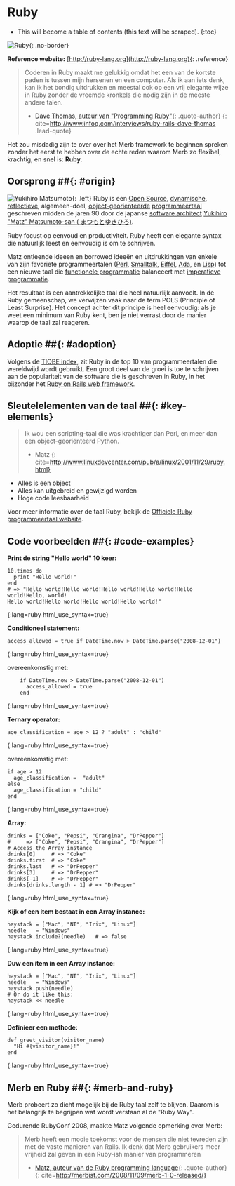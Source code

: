 # Ruby

* This will become a table of contents (this text will be scraped).
{:toc}

![Ruby](/images/ruby-header.gif){: .no-border}

**Reference website:** [http://ruby-lang.org](http://ruby-lang.org){: .reference}

> Coderen in Ruby maakt me gelukkig omdat het een van de kortste paden is tussen mijn hersenen en een computer. Als ik aan iets denk, kan ik het bondig uitdrukken en meestal ook op een vrij elegante wijze in Ruby zonder de vreemde kronkels die nodig zijn in de meeste andere talen.
> - [Dave Thomas, auteur van "Programming Ruby"](http://pragdave.pragprog.com/){: .quote-author}
{: cite=http://www.infoq.com/interviews/ruby-rails-dave-thomas .lead-quote}

Het zou misdadig zijn te over over het Merb framework te beginnen spreken zonder het eerst te hebben over de echte reden waarom Merb zo flexibel, krachtig, en snel is: **Ruby**.

## Oorsprong ##{: #origin}
![Yukihiro Matsumoto](/images/Yukihiro_Matsumoto.jpg){: .left}
Ruby is een [Open Source](http://en.wikipedia.org/wiki/Open_Source), [dynamische](http://en.wikipedia.org/wiki/Dynamic), [reflectieve](http://en.wikipedia.org/wiki/Reflection_%28computer_science%29), algemeen-doel, [object-georienteerde](http://en.wikipedia.org/wiki/Object-oriented_programming) [programmeertaal](http://en.wikipedia.org/wiki/Programming_language) geschreven midden de jaren 90 door de japanse [software architect](http://en.wikipedia.org/wiki/Software_architect) [Yukihiro "Matz" Matsumoto-san ( まつもとゆきひろ)](http://en.wikipedia.org/wiki/Yukihiro_Matsumoto).

Ruby focust op eenvoud en productiviteit. Ruby heeft een elegante syntax die natuurlijk leest en eenvoudig is om te schrijven.

Matz ontleende ideeen en borrowed ideeën en uitdrukkingen van enkele van zijn favoriete programmeertalen ([Perl](http://en.wikipedia.org/wiki/Perl), [Smalltalk](http://en.wikipedia.org/wiki/Smalltalk), [Eiffel](http://en.wikipedia.org/wiki/Eiffel_%28programming_language%29), [Ada](http://en.wikipedia.org/wiki/Ada_%28programming_language%29), en [Lisp](http://en.wikipedia.org/wiki/Lisp_%28programming_language%29)) tot een nieuwe taal die [functionele programmatie](http://en.wikipedia.org/wiki/Functional_programming) balanceert met [imperatieve programmatie](http://en.wikipedia.org/wiki/Imperative_programming).

Het resultaat is een aantrekkelijke taal die heel natuurlijk aanvoelt. In de Ruby gemeenschap, we verwijzen vaak naar de term POLS (Principle of Least Surprise). Het concept achter dit principe is heel eenvoudig: als je weet een minimum van Ruby kent, ben je niet verrast door de manier waarop de taal zal reageren.

## Adoptie ##{: #adoption}
Volgens de [TIOBE index](http://www.tiobe.com/index.php/content/paperinfo/tpci/index.html), zit Ruby in de top 10 van programmeertalen die wereldwijd wordt gebruikt. Een groot deel van de groei is toe te schrijven aan de populariteit van de software die is geschreven in Ruby, in het bijzonder het [Ruby on Rails web framework](http://rubyonrails.org).

## Sleutelelementen van de taal ##{: #key-elements}

> Ik wou een scripting-taal die was krachtiger dan Perl, en meer dan een object-georiënteerd Python.
> - Matz
{: cite=http://www.linuxdevcenter.com/pub/a/linux/2001/11/29/ruby.html}

* Alles is een object
* Alles kan uitgebreid en gewijzigd worden
* Hoge code leesbaarheid

Voor meer informatie over de taal Ruby, bekijk de [Officiele Ruby programmeertaal website](http://www.ruby-lang.org/en/about).

## Code voorbeelden ##{: #code-examples}

**Print de string "Hello world" 10 keer:**

    10.times do
      print "Hello world!"
    end
    # => "Hello world!Hello world!Hello world!Hello world!Hello world!Hello, world!
    Hello world!Hello world!Hello world!Hello world!"
{:lang=ruby html_use_syntax=true}

**Conditioneel statement:**

	access_allowed = true if DateTime.now > DateTime.parse("2008-12-01")
{:lang=ruby html_use_syntax=true}

overeenkomstig met:

		if DateTime.now > DateTime.parse("2008-12-01")
		  access_allowed = true 
		end
{:lang=ruby html_use_syntax=true}

**Ternary operator:**

    age_classification = age > 12 ? "adult" : "child"
{:lang=ruby html_use_syntax=true}

overeenkomstig met:

    if age > 12
      age_classification =  "adult"
    else
      age_classification = "child"
    end
{:lang=ruby html_use_syntax=true}

**Array:**

	drinks = ["Coke", "Pepsi", "Orangina", "DrPepper"]
	#     => ["Coke", "Pepsi", "Orangina", "DrPepper"]
	# Access the Array instance
	drinks[0]     # => "Coke"
	drinks.first  # => "Coke"
	drinks.last   # => "DrPepper"
	drinks[3]     # => "DrPepper"
	drinks[-1]    # => "DrPepper"
	drinks[drinks.length - 1] # => "DrPepper"
{:lang=ruby html_use_syntax=true}


**Kijk of een item bestaat in een Array instance:**

	haystack = ["Mac", "NT", "Irix", "Linux"]
	needle   = "Windows"
	haystack.include?(needle)	# => false
{:lang=ruby html_use_syntax=true}

**Duw een item in een Array instance:**

	haystack = ["Mac", "NT", "Irix", "Linux"]
	needle   = "Windows"
	haystack.push(needle)
	# Or do it like this:
	haystack << needle
{:lang=ruby html_use_syntax=true}

**Definieer een methode:**

    def greet_visitor(visitor_name)
      "Hi #{visitor_name}!"
    end
{:lang=ruby html_use_syntax=true}

## Merb en Ruby ##{: #merb-and-ruby}

Merb probeert zo dicht mogelijk bij de Ruby taal zelf te blijven. Daarom is het belangrijk te begrijpen wat wordt verstaan al de "Ruby Way".

Gedurende RubyConf 2008, maakte Matz volgende opmerking over Merb:

> Merb heeft een mooie toekomst voor de mensen die niet tevreden zijn met de vaste manieren van Rails.  Ik denk dat Merb gebruikers meer vrijheid zal geven in een Ruby-ish manier van programmeren
> - [Matz, auteur van de Ruby programming language](http://ruby-lang.org/){: .quote-author}
{: cite=http://merbist.com/2008/11/09/merb-1-0-released/}
